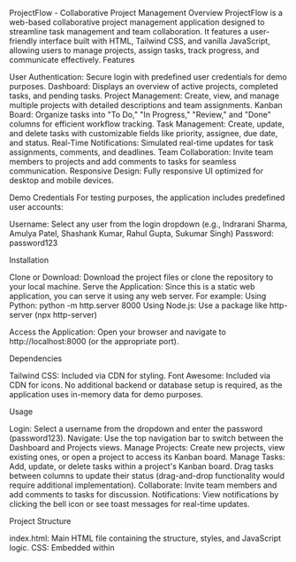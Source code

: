 ProjectFlow - Collaborative Project Management
Overview
ProjectFlow is a web-based collaborative project management application designed to streamline task management and team collaboration. It features a user-friendly interface built with HTML, Tailwind CSS, and vanilla JavaScript, allowing users to manage projects, assign tasks, track progress, and communicate effectively.
Features

User Authentication: Secure login with predefined user credentials for demo purposes.
Dashboard: Displays an overview of active projects, completed tasks, and pending tasks.
Project Management: Create, view, and manage multiple projects with detailed descriptions and team assignments.
Kanban Board: Organize tasks into "To Do," "In Progress," "Review," and "Done" columns for efficient workflow tracking.
Task Management: Create, update, and delete tasks with customizable fields like priority, assignee, due date, and status.
Real-Time Notifications: Simulated real-time updates for task assignments, comments, and deadlines.
Team Collaboration: Invite team members to projects and add comments to tasks for seamless communication.
Responsive Design: Fully responsive UI optimized for desktop and mobile devices.

Demo Credentials
For testing purposes, the application includes predefined user accounts:

Username: Select any user from the login dropdown (e.g., Indrarani Sharma, Amulya Patel, Shashank Kumar, Rahul Gupta, Sukumar Singh)
Password: password123

Installation

Clone or Download: Download the project files or clone the repository to your local machine.
Serve the Application: Since this is a static web application, you can serve it using any web server. For example:
Using Python: python -m http.server 8000
Using Node.js: Use a package like http-server (npx http-server)


Access the Application: Open your browser and navigate to http://localhost:8000 (or the appropriate port).

Dependencies

Tailwind CSS: Included via CDN for styling.
Font Awesome: Included via CDN for icons.
No additional backend or database setup is required, as the application uses in-memory data for demo purposes.

Usage

Login: Select a username from the dropdown and enter the password (password123).
Navigate: Use the top navigation bar to switch between the Dashboard and Projects views.
Manage Projects: Create new projects, view existing ones, or open a project to access its Kanban board.
Manage Tasks: Add, update, or delete tasks within a project's Kanban board. Drag tasks between columns to update their status (drag-and-drop functionality would require additional implementation).
Collaborate: Invite team members and add comments to tasks for discussion.
Notifications: View notifications by clicking the bell icon or see toast messages for real-time updates.

Project Structure

index.html: Main HTML file containing the structure, styles, and JavaScript logic.
CSS: Embedded within <style> tags, using Tailwind CSS for responsive design and custom animations.
JavaScript: Embedded within <script> tags, handling all application logic, including authentication, navigation, and task management.

Limitations

Demo Mode: The application uses in-memory data (no persistent storage). Changes are not saved after a page refresh.
Drag-and-Drop: The Kanban board does not currently support drag-and-drop task movement (can be implemented with additional JavaScript).
Backend: No real backend integration; all data is hardcoded for demo purposes.
Security: The login system is simplified for demonstration and not suitable for production use.

Future Improvements

Integrate a backend (e.g., Node.js, Django) with a database for persistent storage.
Implement drag-and-drop functionality for the Kanban board using libraries like Dragula or native HTML5 APIs.
Add real-time collaboration features using WebSockets.
Enhance security with proper authentication and authorization mechanisms.
Expand user roles and permissions for more granular access control.

Contributing
Contributions are welcome! To contribute:

Fork the repository.
Create a new branch for your feature or bug fix.
Submit a pull request with a detailed description of your changes.

License
This project is licensed under the MIT License.
